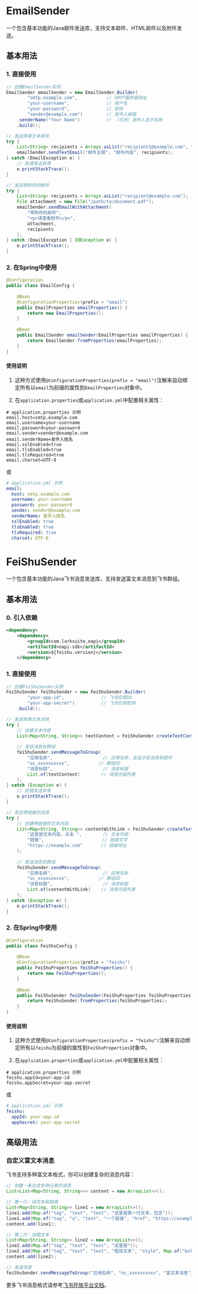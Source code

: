 # EmailSender

一个包含基本功能的Java邮件发送库，支持文本邮件、HTML邮件以及附件发送。

## 基本用法

### 1. 直接使用

```java
// 创建EmailSender实例
EmailSender emailSender = new EmailSender.Builder(
        "smtp.example.com",           // SMTP服务器地址
        "your-username",              // 用户名
        "your-password",              // 密码
        "sender@example.com")         // 发件人邮箱
    .senderName("Your Name")          // （可选）发件人显示名称
    .build();

// 发送简单文本邮件
try {
    List<String> recipients = Arrays.asList("recipient1@example.com", "recipient2@example.com");
    emailSender.sendTextEmail("邮件主题", "邮件内容", recipients);
} catch (EmailException e) {
    // 处理发送异常
    e.printStackTrace();
}

// 发送带附件的邮件
try {
    List<String> recipients = Arrays.asList("recipient@example.com");
    File attachment = new File("/path/to/document.pdf");
    emailSender.sendEmailWithAttachment(
        "带附件的邮件", 
        "<p>请查看附件</p>", 
        attachment, 
        recipients
    );
} catch (EmailException | IOException e) {
    e.printStackTrace();
}
```

### 2. 在Spring中使用

```java
@Configuration
public class EmailConfig {
    
    @Bean
    @ConfigurationProperties(prefix = "email")
    public EmailProperties emailProperties() {
        return new EmailProperties();
    }
    
    @Bean
    public EmailSender emailSender(EmailProperties emailProperties) {
        return EmailSender.fromProperties(emailProperties);
    }
}
```

#### 使用说明

1. 这种方式使用`@ConfigurationProperties(prefix = "email")`注解来自动绑定所有以`email`为前缀的属性到`EmailProperties`对象中。

2. 在`application.properties`或`application.yml`中配置相关属性：

```properties
# application.properties 示例
email.host=smtp.example.com
email.username=your-username
email.password=your-password
email.sender=sender@example.com
email.senderName=发件人姓名
email.sslEnabled=true
email.tlsEnabled=true
email.tlsRequired=true
email.charset=UTF-8
```

或

```yaml
# application.yml 示例
email:
  host: smtp.example.com
  username: your-username
  password: your-password
  sender: sender@example.com
  senderName: 发件人姓名
  sslEnabled: true
  tlsEnabled: true
  tlsRequired: true
  charset: UTF-8
```
# FeiShuSender

一个包含基本功能的Java飞书消息发送库，支持发送富文本消息到飞书群组。

## 基本用法
### 0. 引入依赖
```xml
<dependency>
    <dependency>
        <groupId>com.larksuite.oapi</groupId>
        <artifactId>oapi-sdk</artifactId>
        <version>${feishu.version}</version>
    </dependency>
```

### 1. 直接使用

```java
// 创建FeiShuSender实例
FeiShuSender feiShuSender = new FeiShuSender.Builder(
        "your-app-id",              // 飞书应用ID
        "your-app-secret")          // 飞书应用密钥
    .build();

// 发送简单文本消息
try {
    // 创建文本内容
    List<Map<String, String>> textContent = FeiShuSender.createTextContent("这是一条测试消息");
    
    // 发送消息到群组
    feiShuSender.sendMessageToGroup(
        "应用名称",                   // 应用名称，会显示在消息标题中
        "oc_xxxxxxxxxx",           // 群组ID
        "消息标题",                   // 消息标题
        List.of(textContent)        // 消息内容列表
    );
} catch (Exception e) {
    // 处理发送异常
    e.printStackTrace();
}

// 发送带链接的消息
try {
    // 创建带链接的文本内容
    List<Map<String, String>> contentWithLink = FeiShuSender.createTextWithLink(
        "这里是文本内容，点击 ",        // 文本内容
        "链接",                      // 链接文字
        "https://example.com"       // 链接地址
    );
    
    // 发送消息到群组
    feiShuSender.sendMessageToGroup(
        "应用名称",                   // 应用名称
        "oc_xxxxxxxxxx",           // 群组ID
        "消息标题",                   // 消息标题
        List.of(contentWithLink)    // 消息内容列表
    );
} catch (Exception e) {
    e.printStackTrace();
}
```

### 2. 在Spring中使用

```java
@Configuration
public class FeiShuConfig {
    
    @Bean
    @ConfigurationProperties(prefix = "feishu")
    public FeiShuProperties feiShuProperties() {
        return new FeiShuProperties();
    }
    
    @Bean
    public FeiShuSender feiShuSender(FeiShuProperties feiShuProperties) {
        return FeiShuSender.fromProperties(feiShuProperties);
    }
}
```

#### 使用说明

1. 这种方式使用`@ConfigurationProperties(prefix = "feishu")`注解来自动绑定所有以`feishu`为前缀的属性到`FeiShuProperties`对象中。

2. 在`application.properties`或`application.yml`中配置相关属性：

```properties
# application.properties 示例
feishu.appId=your-app-id
feishu.appSecret=your-app-secret
```

或

```yaml
# application.yml 示例
feishu:
  appId: your-app-id
  appSecret: your-app-secret
```

## 高级用法

### 自定义富文本消息

飞书支持多种富文本格式，你可以创建复杂的消息内容：

```java
// 创建一条包含多种元素的消息
List<List<Map<String, String>>> content = new ArrayList<>();

// 第一行：纯文本和链接
List<Map<String, String>> line1 = new ArrayList<>();
line1.add(Map.of("tag", "text", "text", "这里是第一行文本，包含"));
line1.add(Map.of("tag", "a", "text", "一个链接", "href", "https://example.com"));
content.add(line1);

// 第二行：加粗文本
List<Map<String, String>> line2 = new ArrayList<>();
line2.add(Map.of("tag", "text", "text", "这里是"));
line2.add(Map.of("tag", "text", "text", "粗体文本", "style", Map.of("bold", true)));
content.add(line2);

// 发送消息
feiShuSender.sendMessageToGroup("应用名称", "oc_xxxxxxxxxx", "富文本消息", content);
```

更多飞书消息格式请参考[飞书开放平台文档](https://open.feishu.cn/document/uAjLw4CM/ukTMukTMukTM/im-v1/message/create)。 